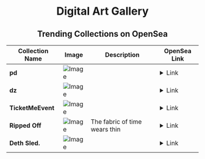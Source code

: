 <div align="center">

# Digital Art Gallery

## Trending Collections on OpenSea

| Collection Name                       | Image                                                                                     | Description                       | OpenSea Link                                                                                          |
|---------------------------------------|-------------------------------------------------------------------------------------------|-----------------------------------|--------------------------------------------------------------------------------------------------------|
| **pd** | ![Image](https://i.seadn.io/s/raw/files/a6db6118b73f02990b365c21f77d7bd4.jpg?w=500&auto=format?w=200&auto=format) |  | <details><summary>Link</summary>[pd](https://opensea.io/collection/pd-56)</details> |
| **dz** | ![Image](https://i.seadn.io/s/raw/files/5c53eaaaca9295de7bd3c280cc93d0a1.jpg?w=500&auto=format?w=200&auto=format) |  | <details><summary>Link</summary>[dz](https://opensea.io/collection/dz-16)</details> |
| **TicketMeEvent** | ![Image](https://i.seadn.io/s/raw/files/fb966d3ecc62982b90b786e3bddf251a.png?w=500&auto=format?w=200&auto=format) |  | <details><summary>Link</summary>[TicketMeEvent](https://opensea.io/collection/ticketmeevent-1293)</details> |
| **Ripped Off** | ![Image](https://i.seadn.io/s/raw/files/ef878bec7c05789f8ca8a91ef635ccd6.png?w=500&auto=format?w=200&auto=format) | The fabric of time wears thin | <details><summary>Link</summary>[Ripped Off](https://opensea.io/collection/ripped-off)</details> |
| **Deth Sled.** | ![Image](https://i.seadn.io/s/raw/files/1d52920cc5cd86fbe8f86e20f56ed031.jpg?w=500&auto=format?w=200&auto=format) |  | <details><summary>Link</summary>[Deth Sled.](https://opensea.io/collection/deth-sled)</details> |

</div>